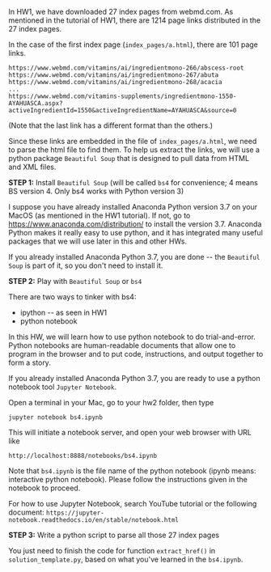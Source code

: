 In HW1, we have downloaded 27 index pages from webmd.com. As mentioned in the tutorial of HW1, there are 1214 page links distributed in the 27 index pages.  

In the case of the first index page (`index_pages/a.html`), there are 101 page links.
```
https://www.webmd.com/vitamins/ai/ingredientmono-266/abscess-root
https://www.webmd.com/vitamins/ai/ingredientmono-267/abuta
https://www.webmd.com/vitamins/ai/ingredientmono-268/acacia
...
https://www.webmd.com/vitamins-supplements/ingredientmono-1550-AYAHUASCA.aspx?activeIngredientId=1550&activeIngredientName=AYAHUASCA&source=0
```
(Note that the last link has a different format than the others.)

Since these links are embedded in the file of `index_pages/a.html`, we need to parse the html file to find them.
To help us extract the links, we will use a python package `Beautiful Soup` that is designed to pull data from HTML and XML files.

**STEP 1:** Install `Beautiful Soup` (will be called `bs4` for convenience; 4 means BS version 4. Only bs4 works with Python version 3)

I suppose you have already installed Anaconda Python version 3.7 on your MacOS (as mentioned in the HW1 tutorial). If not, go to https://www.anaconda.com/distribution/ to install the version 3.7. Anaconda Python makes it really easy to use python, and it has integrated many useful packages that we will use later in this and other HWs.

If you already installed Anaconda Python 3.7, you are done -- the `Beautiful Soup` is part of it, so you don't need to install it.

**STEP 2:** Play with `Beautiful Soup` or `bs4`

There are two ways to tinker with bs4:
- ipython -- as seen in HW1
- python notebook

In this HW, we will learn how to use python notebook to do trial-and-error.
Python notebooks are human-readable documents that allow one to program in the browser and to put code, instructions, and output together to form a story.

If you already installed Anaconda Python 3.7, you are ready to use a python notebook tool `Jupyter Notebook`.

Open a terminal in your Mac, go to your hw2 folder, then type
```
jupyter notebook bs4.ipynb
```
This will initiate a notebook server, and open your web browser with URL like
```
http://localhost:8888/notebooks/bs4.ipynb
```
Note that `bs4.ipynb` is the file name of the python notebook (ipynb means: interactive python notebook).
Please follow the instructions given in the notebook to proceed.

For how to use Jupyter Notebook, search YouTube tutorial or the following document: `https://jupyter-notebook.readthedocs.io/en/stable/notebook.html`

**STEP 3:** Write a python script to parse all those 27 index pages

You just need to finish the code for function `extract_href()` in `solution_template.py`, based on what you've learned in the `bs4.ipynb`.
